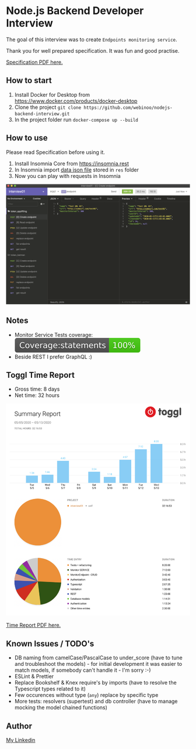 # Node.js Backend Developer Interview

The goal of this interview was to create `Endpoints monitoring service`.

Thank you for well prepared specification. It was fun and good practise.

[Specification PDF here.](res/specification.pdf)

## How to start

1. Install Docker for Desktop from https://www.docker.com/products/docker-desktop
2. Clone the project `git clone https://github.com/webinoo/nodejs-backend-interview.git`
3. In the project folder run `docker-compose up --build`

## How to use

Please read Specification before using it.

1. Install Insomnia Core from
   https://insomnia.rest
2. In Insomnia import [data json file](res/Insomnia_2020-05-13.json) stored in `res` folder
3. Now you can play with requests in Insomnia

<img src="res/screenshot-insomnia.png" alt="Insomnia" width="900px"/>

## Notes

- Monitor Service Tests coverage: ![Statements coverage](res/badge-statements.svg)
- Beside REST I prefer GraphQL :)

## Toggl Time Report

- Gross time: 8 days
- Net time: 32 hours

<img src="res/screenshot-toggl.png" alt="Toggl" width="900px"/>

[Time Report PDF here.](res/toggl.pdf)

## Known Issues / TODO's

- DB naming from camelCase/PascalCase to under_score (have to tune and troubleshoot the models) - for initial development it was easier to match models, if somebody can't handle it - I'm sorry :-)
- ESLint & Prettier
- Replace Bookshelf & Knex require's by imports (have to resolve the Typescript types related to it)
- Few occurences without type (`any`) replace by specific type
- More tests: resolvers (supertest) and db controller (have to manage mocking the model chained functions)

## Author

[My Linkedin](https://www.linkedin.com/in/webino/)
